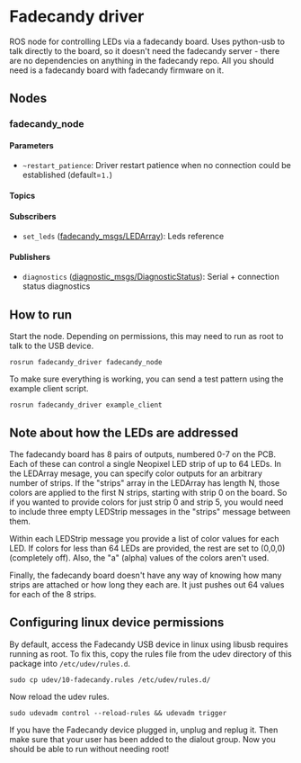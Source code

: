 # Fadecandy driver

ROS node for controlling LEDs via a fadecandy board. Uses python-usb to talk directly to the board,
so it doesn't need the fadecandy server - there are no dependencies on anything in the fadecandy
repo. All you should need is a fadecandy board with fadecandy firmware on it.

## Nodes

### fadecandy\_node

#### Parameters

- `~restart_patience`: Driver restart patience when no connection could be established (default=`1.`)

#### Topics

#### Subscribers

- `set_leds` ([fadecandy\_msgs/LEDArray](../fadecandy_msgs/msg/LEDArray.msg)): Leds reference

#### Publishers

- `diagnostics` ([diagnostic\_msgs/DiagnosticStatus](http://docs.ros.org/api/diagnostic_msgs/html/msg/DiagnosticStatus.html)): Serial + connection status diagnostics

## How to run

Start the node. Depending on permissions, this may need to run as root to talk to the USB device.

```
rosrun fadecandy_driver fadecandy_node
```

To make sure everything is working, you can send a test pattern using the example client script.

```
rosrun fadecandy_driver example_client
```

## Note about how the LEDs are addressed

The fadecandy board has 8 pairs of outputs, numbered 0-7 on the PCB. Each of these can control a
single Neopixel LED strip of up to 64 LEDs. In the LEDArray mesage, you can specify color outputs
for an arbitrary number of strips. If the "strips" array in the LEDArray has length N, those
colors are applied to the first N strips, starting with strip 0 on the board. So if you wanted to
provide colors for just strip 0 and strip 5, you would need to include three empty LEDStrip
messages in the "strips" message between them.

Within each LEDStrip message you provide a list of color values for each LED. If colors for less
than 64 LEDs are provided, the rest are set to (0,0,0) (completely off). Also, the "a" (alpha)
values of the colors aren't used.

Finally, the fadecandy board doesn't have any way of knowing how many strips are attached or
how long they each are. It just pushes out 64 values for each of the 8 strips.

## Configuring linux device permissions

By default, access the Fadecandy USB device in linux using libusb requires running as root. To
fix this, copy the rules file from the udev directory of this package into `/etc/udev/rules.d`.

```
sudo cp udev/10-fadecandy.rules /etc/udev/rules.d/
```

Now reload the udev rules.

```
sudo udevadm control --reload-rules && udevadm trigger
```

If you have the Fadecandy device plugged in, unplug and replug it. Then make sure that your user has
been added to the dialout group. Now you should be able to run without needing root!
